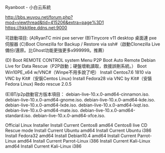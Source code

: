 Ryanboot - 小白云系統

http://bbs.wuyou.net/forum.php?mod=viewthread&tid=415206&extra=page%3D1
https://hkkitlee.ddns.net:9000

可啟動項目:
(A)RyanTC mini pxe server
(B)Tinycore v11 desktop 桌面連 pxe 伺服器
(C)Boot Clonezilla for Backup / Restore via ssh#（啟動Clonezilla Live備份/還原。比Ghost功能更強更多x999999。推薦）


(D) Boot REMOTE CONTROL system Menu
P2P Boot Auto Remote Debian Live for Data Rescue（P2P啟動；硬盤壞軌讀取，救援誤刪系統。）
Boot Win10PE_x64 w/VNC#（Winpe不用多說了吧）
Install Centos7.6 1810 via VNC by Kit#（安裝Centos Linux)
Install Fedora28 via VNC by Kit#（安裝Fedora Linux)
Redo rescue 2.0.5

(E)BT/p2p啟動官方版本項目：
debian-live-10.x.0-amd64-cinnamon.iso.
debian-live-10.x.0-amd64-gnome.iso.
debian-live-10.x.0-amd64-kde.iso.
debian-live-10.x.0-amd64-lxde.iso.
debian-live-10.x.0-amd64-lxqt.iso.
debian-live-10.x.0-amd64-mate.iso.
debian-live-10.x.0-amd64-standard.iso.
debian-live-10.x.0-amd64-xfce.iso.

Official Linux Installer
Install Current Centos8 amd64
Centos8 live CD Rescue mode
Install Current Ubuntu amd64
Install Current Ubuntu i386
Install Fedora32 amd64
Install Debian10.4 amd64
Install Current Parrot-Linux amd64
Install Current Parrot-Linux i386
Install Current Kali-Linux amd64
Install Current Kali-Linux i386

